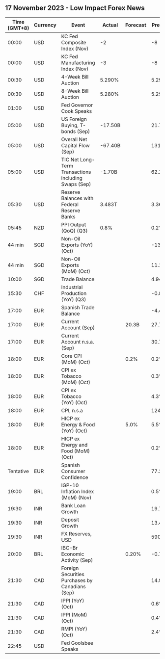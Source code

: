## 17 November 2023 - Low Impact Forex News

| Time (GMT+8) | Currency | Event | Actual | Forecast | Previous |
|------|----------|-------|--------|----------|----------|
| 00:00 | USD | KC Fed Composite Index (Nov) | -2 |  | -8 |
| 00:00 | USD | KC Fed Manufacturing Index (Nov) | -3 |  | -8 |
| 00:30 | USD | 4-Week Bill Auction | 5.290% |  | 5.290% |
| 00:30 | USD | 8-Week Bill Auction | 5.280% |  | 5.290% |
| 01:00 | USD | Fed Governor Cook Speaks |  |  |  |
| 05:00 | USD | US Foreign Buying, T-bonds (Sep) | -17.50B |  | 21.70B |
| 05:00 | USD | Overall Net Capital Flow (Sep) | -67.40B |  | 131.00B |
| 05:00 | USD | TIC Net Long-Term Transactions including Swaps (Sep) | -1.70B |  | 62.20B |
| 05:30 | USD | Reserve Balances with Federal Reserve Banks | 3.483T |  | 3.360T |
| 05:45 | NZD | PPI Output (QoQ) (Q3) | 0.8% |  | 0.2% |
| 44 min | SGD | Non-Oil Exports (YoY) (Oct) |  |  | -13.20% |
| 44 min | SGD | Non-Oil Exports (MoM) (Oct) |  |  | 11.10% |
| 10:00 | SGD | Trade Balance |  |  | 4.943B |
| 15:30 | CHF | Industrial Production (YoY) (Q3) |  |  | -0.80% |
| 17:00 | EUR | Spanish Trade Balance |  |  | -4.40B |
| 17:00 | EUR | Current Account (Sep) |  | 20.3B | 27.7B |
| 17:00 | EUR | Current Account n.s.a. (Sep) |  |  | 30.7B |
| 18:00 | EUR | Core CPI (MoM) (Oct) |  | 0.2% | 0.2% |
| 18:00 | EUR | CPI ex Tobacco (MoM) (Oct) |  |  | 0.3% |
| 18:00 | EUR | CPI ex Tobacco (YoY) (Oct) |  |  | 4.3% |
| 18:00 | EUR | CPI, n.s.a |  |  | 124.55 |
| 18:00 | EUR | HICP ex Energy & Food (YoY) (Oct) |  | 5.0% | 5.5% |
| 18:00 | EUR | HICP ex Energy and Food (MoM) (Oct) |  |  | 0.2% |
| Tentative | EUR | Spanish Consumer Confidence |  |  | 77.2 |
| 19:00 | BRL | IGP-10 Inflation Index (MoM) (Nov) |  |  | 0.5% |
| 19:30 | INR | Bank Loan Growth |  |  | 19.7% |
| 19:30 | INR | Deposit Growth |  |  | 13.4% |
| 19:30 | INR | FX Reserves, USD |  |  | 590.78B |
| 20:00 | BRL | IBC-Br Economic Activity (Sep) |  | 0.20% | -0.77% |
| 21:30 | CAD | Foreign Securities Purchases by Canadians (Sep) |  |  | 14.94B |
| 21:30 | CAD | IPPI (YoY) (Oct) |  |  | 0.6% |
| 21:30 | CAD | IPPI (MoM) (Oct) |  |  | 0.4% |
| 21:30 | CAD | RMPI (YoY) (Oct) |  |  | 2.4% |
| 22:45 | USD | Fed Goolsbee Speaks |  |  |  |
